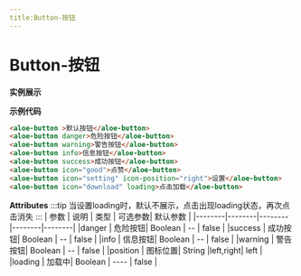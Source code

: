 ```yaml
---
title:Button-按钮
---
```

# Button-按钮
**实例展示**

<ClientOnly>
<ButtonDemos></ButtonDemos>
</ClientOnly>

**示例代码**

```html
<aloe-button >默认按钮</aloe-button>
<aloe-button danger>危险按钮</aloe-button>
<aloe-button warning>警告按钮</aloe-button>
<aloe-button info>信息按钮</aloe-button>
<aloe-button success>成功按钮</aloe-button>
<aloe-button icon="good">点赞</aloe-button>
<aloe-button icon="setting" icon-position="right">设置</aloe-button>
<aloe-button icon="download" loading>点击加载</aloe-button>
```

**Attributes**
:::tip
当设置loading时，默认不展示，点击出现loading状态，再次点击消失
:::
|  参数   | 说明   | 类型   | 可选参数| 默认参数 |
|--------|--------|--------|--------|--------|
|danger  | 危险按钮| Boolean |    --    |   false   |
|success | 成功按钮| Boolean |    --    |   false   |
|info    | 信息按钮| Boolean |    --    |   false   |
|warning | 警告按钮| Boolean |    --    |   false   |
|position | 图标位置| String |left,right|   left    |
|loading | 加载中| Boolean   |   ----   |   false   |

